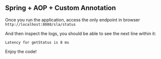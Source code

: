 ## Spring + AOP + Custom Annotation

Once you run the application, access the only endpoint in browser `http://localhost:8080/sla/status`

And then inspect the logs, you should be able to see the next line within it:
```
Latency for getStatus is 8 ms
```

Enjoy the code!